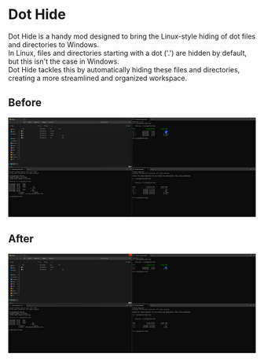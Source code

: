 # Dot Hide
Dot Hide is a handy mod designed to bring the Linux-style hiding of dot files and directories to Windows.  
In Linux, files and directories starting with a dot ('.') are hidden by default, but this isn't the case in Windows.  
Dot Hide tackles this by automatically hiding these files and directories, creating a more streamlined and organized workspace.   

## Before
![Before](https://raw.githubusercontent.com/realgam3/dot-hide-wh/main/assets/img/before.png)

## After
![After](https://raw.githubusercontent.com/realgam3/dot-hide-wh/main/assets/img/after.png)